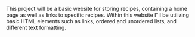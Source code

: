 This project will be a basic website for storing recipes, containing a home page as well as links to specific recipes. Within this website I"ll be utilizing basic HTML elements such as links, ordered and unordered lists, and different text formatting.